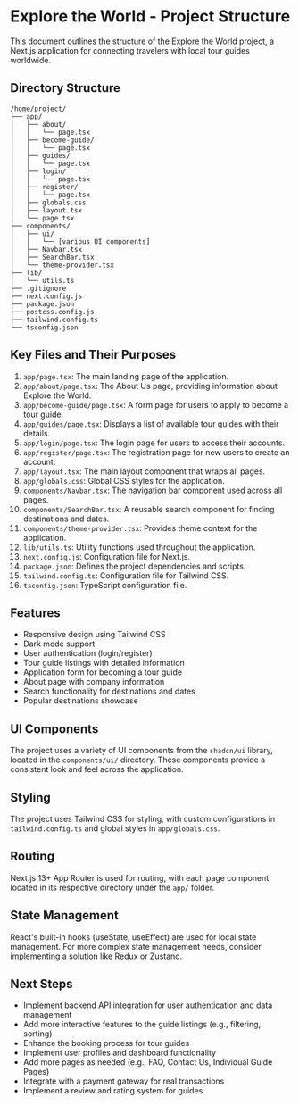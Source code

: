 # Explore the World - Project Structure

This document outlines the structure of the Explore the World project, a Next.js application for connecting travelers with local tour guides worldwide.

## Directory Structure

```
/home/project/
├── app/
│   ├── about/
│   │   └── page.tsx
│   ├── become-guide/
│   │   └── page.tsx
│   ├── guides/
│   │   └── page.tsx
│   ├── login/
│   │   └── page.tsx
│   ├── register/
│   │   └── page.tsx
│   ├── globals.css
│   ├── layout.tsx
│   └── page.tsx
├── components/
│   ├── ui/
│   │   └── [various UI components]
│   ├── Navbar.tsx
│   ├── SearchBar.tsx
│   └── theme-provider.tsx
├── lib/
│   └── utils.ts
├── .gitignore
├── next.config.js
├── package.json
├── postcss.config.js
├── tailwind.config.ts
└── tsconfig.json
```

## Key Files and Their Purposes

1. `app/page.tsx`: The main landing page of the application.
2. `app/about/page.tsx`: The About Us page, providing information about Explore the World.
3. `app/become-guide/page.tsx`: A form page for users to apply to become a tour guide.
4. `app/guides/page.tsx`: Displays a list of available tour guides with their details.
5. `app/login/page.tsx`: The login page for users to access their accounts.
6. `app/register/page.tsx`: The registration page for new users to create an account.
7. `app/layout.tsx`: The main layout component that wraps all pages.
8. `app/globals.css`: Global CSS styles for the application.
9. `components/Navbar.tsx`: The navigation bar component used across all pages.
10. `components/SearchBar.tsx`: A reusable search component for finding destinations and dates.
11. `components/theme-provider.tsx`: Provides theme context for the application.
12. `lib/utils.ts`: Utility functions used throughout the application.
13. `next.config.js`: Configuration file for Next.js.
14. `package.json`: Defines the project dependencies and scripts.
15. `tailwind.config.ts`: Configuration file for Tailwind CSS.
16. `tsconfig.json`: TypeScript configuration file.

## Features

- Responsive design using Tailwind CSS
- Dark mode support
- User authentication (login/register)
- Tour guide listings with detailed information
- Application form for becoming a tour guide
- About page with company information
- Search functionality for destinations and dates
- Popular destinations showcase

## UI Components

The project uses a variety of UI components from the `shadcn/ui` library, located in the `components/ui/` directory. These components provide a consistent look and feel across the application.

## Styling

The project uses Tailwind CSS for styling, with custom configurations in `tailwind.config.ts` and global styles in `app/globals.css`.

## Routing

Next.js 13+ App Router is used for routing, with each page component located in its respective directory under the `app/` folder.

## State Management

React's built-in hooks (useState, useEffect) are used for local state management. For more complex state management needs, consider implementing a solution like Redux or Zustand.

## Next Steps

- Implement backend API integration for user authentication and data management
- Add more interactive features to the guide listings (e.g., filtering, sorting)
- Enhance the booking process for tour guides
- Implement user profiles and dashboard functionality
- Add more pages as needed (e.g., FAQ, Contact Us, Individual Guide Pages)
- Integrate with a payment gateway for real transactions
- Implement a review and rating system for guides